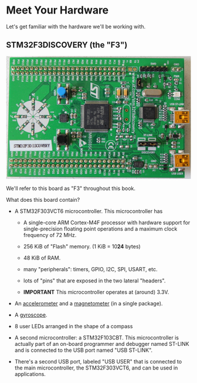# Meet Your Hardware

Let's get familiar with the hardware we'll be working with.

## STM32F3DISCOVERY (the "F3")

<p align="center">
<img title="F3" src="../assets/f3.jpg">
</p>

We'll refer to this board as "F3" throughout this book.

What does this board contain?

- A STM32F303VCT6 microcontroller. This microcontroller has
  - A single-core ARM Cortex-M4F processor with hardware support for single-precision floating point
    operations and a maximum clock frequency of 72 MHz.

  - 256 KiB of "Flash" memory. (1 KiB = 10**24** bytes)

  - 48 KiB of RAM.

  - many "peripherals": timers, GPIO, I2C, SPI, USART, etc.

  - lots of "pins" that are exposed in the two lateral "headers".

  - **IMPORTANT** This microcontroller operates at (around) 3.3V.

- An [accelerometer] and a [magnetometer][] (in a single package).

[accelerometer]: https://en.wikipedia.org/wiki/Accelerometer
[magnetometer]: https://en.wikipedia.org/wiki/Magnetometer

- A [gyroscope].

[gyroscope]: https://en.wikipedia.org/wiki/Gyroscope

- 8 user LEDs arranged in the shape of a compass

- A second microcontroller: a STM32F103CBT. This microcontroller is actually part of an on-board
  programmer and debugger named ST-LINK and is connected to the USB port named "USB ST-LINK".

- There's a second USB port, labeled "USB USER" that is connected to the main microcontroller, the
  STM32F303VCT6, and can be used in applications.
